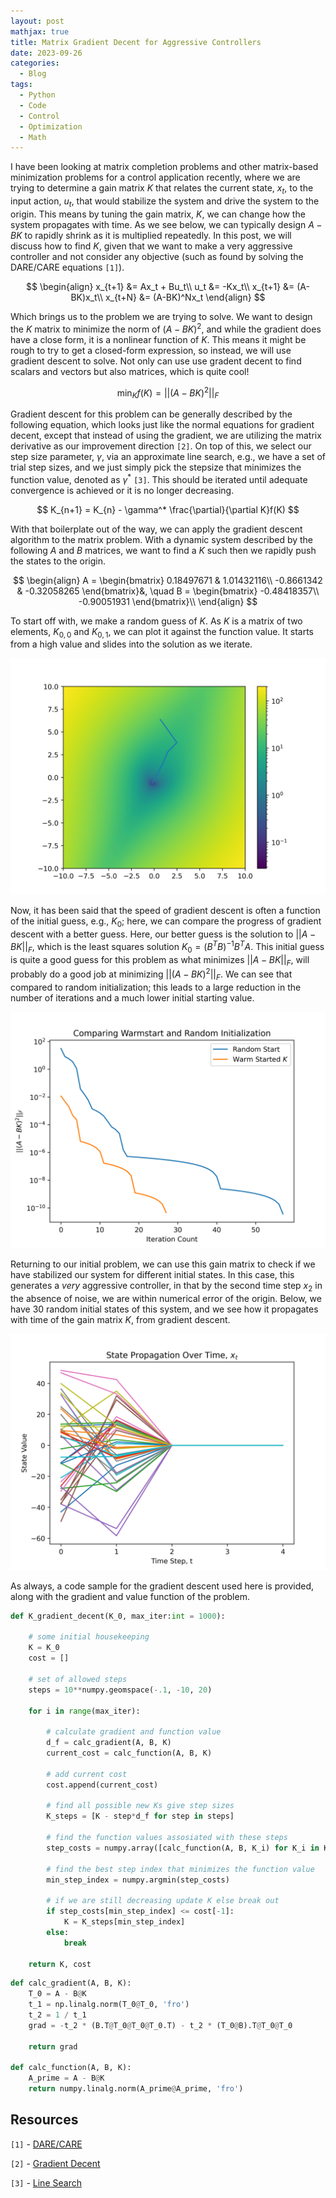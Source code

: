 ```yaml
---
layout: post
mathjax: true
title: Matrix Gradient Decent for Aggressive Controllers
date: 2023-09-26
categories:
  - Blog
tags:
  - Python
  - Code
  - Control
  - Optimization
  - Math
---
```


I have been looking at matrix completion problems and other matrix-based minimization problems for a control application recently, where we are trying to determine a gain matrix $K$ that relates the current state, $x_t$, to the input action, $u_t$, that would stabilize the system and drive the system to the origin. This means by tuning the gain matrix, $K$, we can change how the system propagates with time. As we see below, we can typically design $A-BK$ to rapidly shrink as it is multiplied repeatedly. In this post, we will discuss how to find $K$, given that we want to make a very aggressive controller and not consider any objective (such as found by solving the DARE/CARE equations `[1]`).  

$$
\begin{align}
x_{t+1} &= Ax_t + Bu_t\\
u_t &= -Kx_t\\
x_{t+1} &= (A-BK)x_t\\
x_{t+N} &= (A-BK)^Nx_t
\end{align}
$$

Which brings us to the problem we are trying to solve. We want to design the $K$ matrix to minimize the norm of $(A-BK)^2$, and while the gradient does have a close form, it is a nonlinear function of $K$. This means it might be rough to try to get a closed-form expression, so instead, we will use gradient descent to solve. Not only can use use gradent decent to find scalars and vectors but also matrices, which is quite cool!

$$
\min_{K} f(K) = ||(A - BK)^2||_F
$$

Gradient descent for this problem can be generally described by the following equation, which looks just like the normal equations for gradient decent, except that instead of using the gradient, we are utilizing the matrix derivative as our improvement direction `[2]`. On top of this, we select our step size parameter, $\gamma$, via an approximate line search, e.g., we have a set of trial step sizes, and we just simply pick the stepsize that minimizes the function value, denoted as $\gamma^*$ `[3]`. This should be iterated until adequate convergence is achieved or it is no longer decreasing. 

$$
K_{n+1} = K_{n} - \gamma^* \frac{\partial}{\partial K}f(K)
$$

With that boilerplate out of the way, we can apply the gradient descent algorithm to the matrix problem. With a dynamic system described by the following $A$ and $B$ matrices, we want to find a $K$ such then we rapidly push the states to the origin.

$$
\begin{align}
A = \begin{bmatrix}
0.18497671 & 1.01432116\\
-0.8661342 & -0.32058265
\end{bmatrix}&, \quad B = \begin{bmatrix}
-0.48418357\\
-0.90051931
\end{bmatrix}\\
\end{align}
$$

To start off with, we make a random guess of $K$. As $K$ is a matrix of two elements, $K_{0,0}$ and $K_{0,1}$, we can plot it against the function value. It starts from a high value and slides into the solution as we iterate.  

![image](/assets/imgs/path_random.png)

Now, it has been said that the speed of gradient descent is often a function of the initial guess, e.g., $K_0$; here, we can compare the progress of gradient descent with a better guess. Here, our better guess is the solution to $\vert\vert A - BK\vert\vert_F$, which is the least squares solution $K_0 = (B^TB)^{-1}B^TA$. This initial guess is quite a good guess for this problem as what minimizes $\vert\vert A - BK\vert\vert_F$, will probably do a good job at minimizing $\vert\vert(A - BK)^2\vert\vert_F$. We can see that compared to random initialization; this leads to a large reduction in the number of iterations and a much lower initial starting value.

![image](/assets/imgs/grad_decent_update.png)

Returning to our initial problem, we can use this gain matrix to check if we have stabilized our system for different initial states. In this case, this generates a *very* aggressive controller, in that by the second time step $x_{2}$ in the absence of noise, we are within numerical error of the origin. Below, we have 30 random initial states of this system, and we see how it propagates with time of the gain matrix $K$, from gradient descent.

![image](/assets/imgs/SystemDynamics.png)

As always, a code sample for the gradient descent used here is provided, along with the gradient and value function of the problem. 


```python
def K_gradient_decent(K_0, max_iter:int = 1000):
    
    # some initial housekeeping 
    K = K_0
    cost = []
    
    # set of allowed steps
    steps = 10**numpy.geomspace(-.1, -10, 20)

    for i in range(max_iter):
        
        # calculate gradient and function value
        d_f = calc_gradient(A, B, K)
        current_cost = calc_function(A, B, K)
        
        # add current cost
        cost.append(current_cost)
        
        # find all possible new Ks give step sizes
        K_steps = [K - step*d_f for step in steps]
        
        # find the function values assosiated with these steps
        step_costs = numpy.array([calc_function(A, B, K_i) for K_i in K_steps])
        
        # find the best step index that minimizes the function value
        min_step_index = numpy.argmin(step_costs)
        
        # if we are still decreasing update K else break out
        if step_costs[min_step_index] <= cost[-1]:
            K = K_steps[min_step_index]
        else:
            break
    
    return K, cost
```

```python
def calc_gradient(A, B, K):
    T_0 = A - B@K
    t_1 = np.linalg.norm(T_0@T_0, 'fro')
    t_2 = 1 / t_1
    grad = -t_2 * (B.T@T_0@T_0@T_0.T) - t_2 * (T_0@B).T@T_0@T_0

    return grad

def calc_function(A, B, K):    
    A_prime = A - B@K
    return numpy.linalg.norm(A_prime@A_prime, 'fro')
```

## Resources

`[1]` - [DARE/CARE](https://en.wikipedia.org/wiki/Algebraic_Riccati_equation)

`[2]` - [Gradient Decent](https://en.wikipedia.org/wiki/Gradient_descent)

`[3]` - [Line Search](https://en.wikipedia.org/wiki/Line_search)
